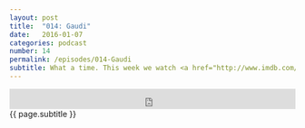 ```yaml
---
layout: post
title:  "014: Gaudi"
date:   2016-01-07
categories: podcast
number: 14
permalink: /episodes/014-Gaudi
subtitle: What a time. This week we watch <a href="http://www.imdb.com/title/tt0497465/?ref_=nv_sr_1" target="_blank">Vicky Cristina Barcelona</a> and talk impulsiveness, to wingman or not to wingman, passion v. responsibility, and polygamy. Eddy B also introduces us to the 2016 new term for being unofficial...and Carlos transforms into the relationship Rev Run. <a href="/audible" target="_blank">Click here</a> to get a free audiobook and support the show!
---
```


<iframe frameborder='0' height='36px' scrolling='no' seamless src='https://simplecast.fm/e/24124?style=dark' width='100%'></iframe>

<br>
<span class="episode_text">
{{ page.subtitle }}
</span>
<br><br>
